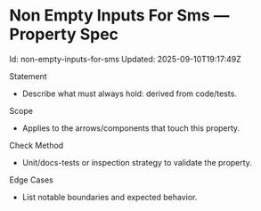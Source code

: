 # Non Empty Inputs For Sms — Property Spec

Id: non-empty-inputs-for-sms
Updated: 2025-09-10T19:17:49Z

Statement
- Describe what must always hold: derived from code/tests.

Scope
- Applies to the arrows/components that touch this property.

Check Method
- Unit/docs-tests or inspection strategy to validate the property.

Edge Cases
- List notable boundaries and expected behavior.
